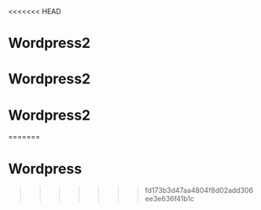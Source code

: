<<<<<<< HEAD
# Wordpress2
# Wordpress2
# Wordpress2
=======
# Wordpress
>>>>>>> fd173b3d47aa4804f8d02add306ee3e636f41b1c
